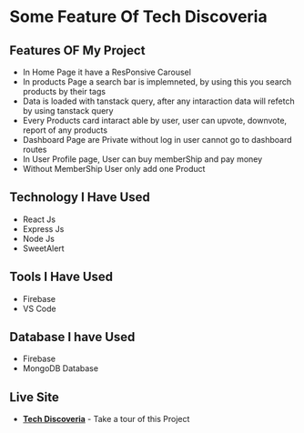 # Some Feature Of Tech Discoveria

## Features OF My Project
+ In Home Page it have a ResPonsive Carousel
+ In products Page a search bar is implemneted, by using this you search products by their tags
+ Data is loaded with tanstack query, after any intaraction data will refetch by using tanstack query
+ Every Products card intaract able by user, user can upvote, downvote, report of any products
+ Dashboard Page are Private without log in user cannot go to dashboard routes
+ In User Profile page, User can buy memberShip and pay money
+ Without MemberShip User only add one Product

## Technology I Have Used 
+ React Js
+ Express Js
+ Node Js
+ SweetAlert

## Tools I Have Used
+ Firebase
+ VS Code

## Database I have Used
+ Firebase
+ MongoDB Database

## Live Site

- __[Tech Discoveria](https://tech-discoveria.web.app/)__ - Take a tour of this Project
